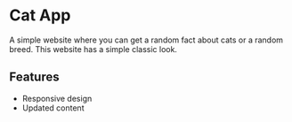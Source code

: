 # Cat App

A simple website where you can get a random fact about cats or a random breed. This website has a simple classic look.

## Features

- Responsive design
- Updated content
